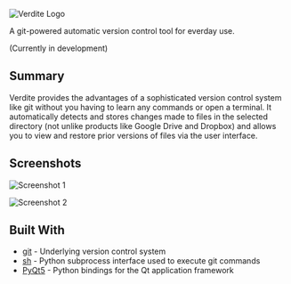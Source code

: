 ![Verdite Logo](https://github.com/LiamGraham/verdite/blob/master/images/logo_medium.png)

A git-powered automatic version control tool for everday use.

(Currently in development)

## Summary

Verdite provides the advantages of a sophisticated version control system like git without you having to learn any commands or open a terminal. It automatically detects and stores changes made to files in the selected
directory (not unlike products like Google Drive and Dropbox) and allows you to view and restore prior
versions of files via the user interface.

## Screenshots

![Screenshot 1](https://github.com/LiamGraham/verdite/blob/master/images/screenshot_1.png)

![Screenshot 2](https://github.com/LiamGraham/verdite/blob/master/images/screenshot_2.png)

## Built With
* [git](https://git-scm.com/) - Underlying version control system
* [sh](https://amoffat.github.io/sh/) - Python subprocess interface used to execute git
  commands
* [PyQt5](https://riverbankcomputing.com/software/pyqt/intro) - Python bindings for the Qt
  application framework

